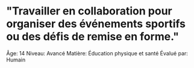 # "Travailler en collaboration pour organiser des événements sportifs ou des défis de remise en forme."

Âge: 14
Niveau: Avancé
Matière: Éducation physique et santé
Évalué par: Humain